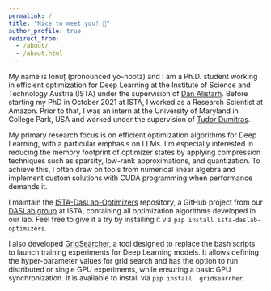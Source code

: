 ```yaml
---
permalink: /
title: "Nice to meet you! 👋"
author_profile: true
redirect_from: 
  - /about/
  - /about.html
---
```


My name is Ionuț (pronounced yo-nootz) and I am a Ph.D. student working in efficient optimization for Deep Learning at the Institute of 
Science and Technology Austria (ISTA) under the supervision of [Dan Alistarh](https://people.csail.mit.edu/alistarh/). Before starting my 
PhD in October 2021 at ISTA, I worked as a Research Scientist at Amazon. Prior to that, I was an intern at the University of Maryland in 
College Park, USA and worked under the supervision of [Tudor Dumitras](https://users.umiacs.umd.edu/~tudor/).

My primary research focus is on efficient optimization algorithms for Deep Learning, with a particular emphasis on LLMs. I'm especially
interested in reducing the memory footprint of optimizer states by applying compression techniques such as sparsity, low-rank 
approximations, and quantization. To achieve this, I often draw on tools from numerical linear algebra and implement custom solutions with
CUDA programming when performance demands it.

I maintain the [ISTA-DasLab-Optimizers](https://github.com/IST-DASLab/ISTA-DASLab-Optimizers) repository, a GitHub project from our 
[DASLab group](https://github.com/IST-DASLab) at ISTA, containing all optimization algorithms developed in our lab. Feel free to give it 
a try by installing it via `pip install ista-daslab-optimizers`.

I also developed [GridSearcher](https://github.com/IST-DASLab/GridSearcher), a tool designed to replace the bash scripts to launch training
experiments for Deep Learning models. It allows defining the hyper-parameter values for grid search and has the option to run 
distributed or single GPU experiments, while ensuring a basic GPU synchronization. It is available to install via `pip install 
gridsearcher`.

